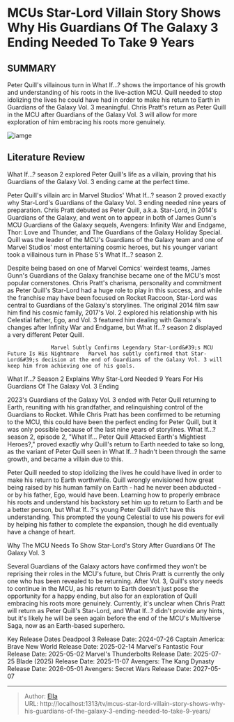 # MCUs Star-Lord Villain Story Shows Why His Guardians Of The Galaxy 3 Ending Needed To Take 9 Years


## SUMMARY 



  Peter Quill&#39;s villainous turn in What If...? shows the importance of his growth and understanding of his roots in the live-action MCU.   Quill needed to stop idolizing the lives he could have had in order to make his return to Earth in Guardians of the Galaxy Vol. 3 meaningful.   Chris Pratt&#39;s return as Peter Quill in the MCU after Guardians of the Galaxy Vol. 3 will allow for more exploration of him embracing his roots more genuinely.  

![iamge](https://static1.srcdn.com/wordpress/wp-content/uploads/2024/01/star-lord-in-front-of-fire-in-guardians-of-the-galaxy-vol-3-with-young-peter-quill-as-a-villain-in-what-if-season-2.jpg)

## Literature Review
What If...? season 2 explored Peter Quill&#39;s life as a villain, proving that his Guardians of the Galaxy Vol. 3 ending came at the perfect time.




Peter Quill&#39;s villain arc in Marvel Studios&#39; What If...? season 2 proved exactly why Star-Lord&#39;s Guardians of the Galaxy Vol. 3 ending needed nine years of preparation. Chris Pratt debuted as Peter Quill, a.k.a. Star-Lord, in 2014&#39;s Guardians of the Galaxy, and went on to appear in both of James Gunn&#39;s MCU Guardians of the Galaxy sequels, Avengers: Infinity War and Endgame, Thor: Love and Thunder, and The Guardians of the Galaxy Holiday Special. Quill was the leader of the MCU&#39;s Guardians of the Galaxy team and one of Marvel Studios&#39; most entertaining cosmic heroes, but his younger variant took a villainous turn in Phase 5&#39;s What If...? season 2.




Despite being based on one of Marvel Comics&#39; weirdest teams, James Gunn&#39;s Guardians of the Galaxy franchise became one of the MCU&#39;s most popular cornerstones. Chris Pratt&#39;s charisma, personality and commitment as Peter Quill&#39;s Star-Lord had a huge role to play in this success, and while the franchise may have been focused on Rocket Raccoon, Star-Lord was central to Guardians of the Galaxy&#39;s storylines. The original 2014 film saw him find his cosmic family, 2017&#39;s Vol. 2 explored his relationship with his Celestial father, Ego, and Vol. 3 featured him dealing with Gamora&#39;s changes after Infinity War and Endgame, but What If...? season 2 displayed a very different Peter Quill.

                  Marvel Subtly Confirms Legendary Star-Lord&#39;s MCU Future Is His Nightmare   Marvel has subtly confirmed that Star-Lord&#39;s decision at the end of Guardians of the Galaxy Vol. 3 will keep him from achieving one of his goals.    


 What If...? Season 2 Explains Why Star-Lord Needed 9 Years For His Guardians Of The Galaxy Vol. 3 Ending 
         




2023&#39;s Guardians of the Galaxy Vol. 3 ended with Peter Quill returning to Earth, reuniting with his grandfather, and relinquishing control of the Guardians to Rocket. While Chris Pratt has been confirmed to be returning to the MCU, this could have been the perfect ending for Peter Quill, but it was only possible because of the last nine years of storylines. What If...? season 2, episode 2, &#34;What If... Peter Quill Attacked Earth&#39;s Mightiest Heroes?,&#34; proved exactly why Quill&#39;s return to Earth needed to take so long, as the variant of Peter Quill seen in What If...? hadn&#39;t been through the same growth, and became a villain due to this.

Peter Quill needed to stop idolizing the lives he could have lived in order to make his return to Earth worthwhile. Quill wrongly envisioned how great being raised by his human family on Earth - had he never been abducted - or by his father, Ego, would have been. Learning how to properly embrace his roots and understand his backstory set him up to return to Earth and be a better person, but What If...?&#39;s young Peter Quill didn&#39;t have this understanding. This prompted the young Celestial to use his powers for evil by helping his father to complete the expansion, though he did eventually have a change of heart.






 Why The MCU Needs To Show Star-Lord&#39;s Story After Guardians Of The Galaxy Vol. 3 
          

Several Guardians of the Galaxy actors have confirmed they won&#39;t be reprising their roles in the MCU&#39;s future, but Chris Pratt is currently the only one who has been revealed to be returning. After Vol. 3, Quill&#39;s story needs to continue in the MCU, as his return to Earth doesn&#39;t just pose the opportunity for a happy ending, but also for an exploration of Quill embracing his roots more genuinely. Currently, it&#39;s unclear when Chris Pratt will return as Peter Quill&#39;s Star-Lord, and What If...? didn&#39;t provide any hints, but it&#39;s likely he will be seen again before the end of the MCU&#39;s Multiverse Saga, now as an Earth-based superhero.

  Key Release Dates              Deadpool 3 Release Date: 2024-07-26                    Captain America: Brave New World Release Date: 2025-02-14                   Marvel&#39;s Fantastic Four Release Date: 2025-05-02                   Marvel&#39;s Thunderbolts Release Date: 2025-07-25                   Blade (2025) Release Date: 2025-11-07                   Avengers: The Kang Dynasty  Release Date: 2026-05-01                    Avengers: Secret Wars Release Date: 2027-05-07      

---

> Author: [Ella](https://instagram.hk.cn/)  
> URL: http://localhost:1313/tv/mcus-star-lord-villain-story-shows-why-his-guardians-of-the-galaxy-3-ending-needed-to-take-9-years/  

